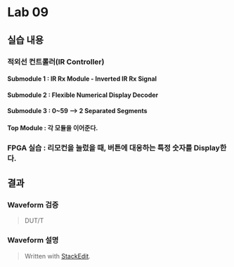 
# Lab 09

## 실습 내용

### **적외선 컨트롤러(IR Controller)**

#### **Submodule 1** : IR Rx Module - Inverted IR Rx Signal
#### **Submodule 2** : Flexible Numerical Display Decoder
#### **Submodule 3** : 0~59 --> 2 Separated Segments

#### **Top Module** : 각 모듈을 이어준다.

### FPGA 실습 : 리모컨을 눌렀을 때, 버튼에 대응하는 특정 숫자를 Display한다.

## 결과

### **Waveform 검증**
>DUT/T


### **Waveform 설명**


> Written with [StackEdit](https://stackedit.io/).
<!--stackedit_data:
eyJoaXN0b3J5IjpbMTAyNjUxMjA5MV19
-->